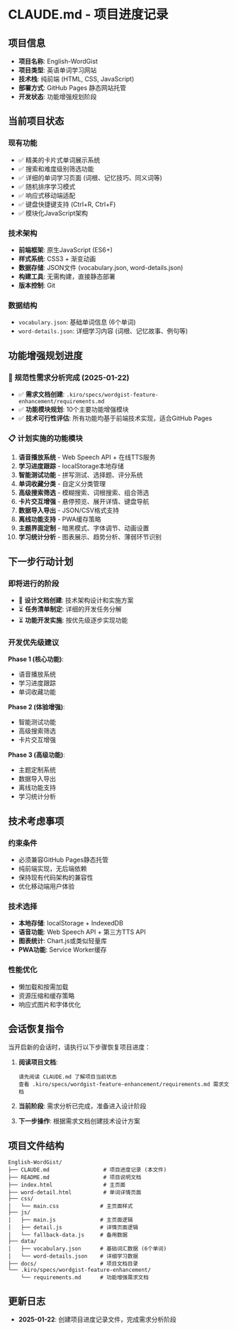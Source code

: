 # CLAUDE.md - 项目进度记录

## 项目信息
- **项目名称**: English-WordGist 
- **项目类型**: 英语单词学习网站
- **技术栈**: 纯前端 (HTML, CSS, JavaScript)
- **部署方式**: GitHub Pages 静态网站托管
- **开发状态**: 功能增强规划阶段

## 当前项目状态

### 现有功能
- ✅ 精美的卡片式单词展示系统
- ✅ 搜索和难度级别筛选功能
- ✅ 详细的单词学习页面 (词根、记忆技巧、同义词等)
- ✅ 随机排序学习模式
- ✅ 响应式移动端适配
- ✅ 键盘快捷键支持 (Ctrl+R, Ctrl+F)
- ✅ 模块化JavaScript架构

### 技术架构
- **前端框架**: 原生JavaScript (ES6+)
- **样式系统**: CSS3 + 渐变动画
- **数据存储**: JSON文件 (vocabulary.json, word-details.json)
- **构建工具**: 无需构建，直接静态部署
- **版本控制**: Git

### 数据结构
- `vocabulary.json`: 基础单词信息 (6个单词)
- `word-details.json`: 详细学习内容 (词根、记忆故事、例句等)

## 功能增强规划进度

### 🎯 规范性需求分析完成 (2025-01-22)
- ✅ **需求文档创建**: `.kiro/specs/wordgist-feature-enhancement/requirements.md`
- ✅ **功能模块规划**: 10个主要功能增强模块
- ✅ **技术可行性评估**: 所有功能均基于前端技术实现，适合GitHub Pages

### 📋 计划实施的功能模块
1. **语音播放系统** - Web Speech API + 在线TTS服务
2. **学习进度跟踪** - localStorage本地存储
3. **智能测试功能** - 拼写测试、选择题、评分系统
4. **单词收藏分类** - 自定义分类管理
5. **高级搜索筛选** - 模糊搜索、词根搜索、组合筛选
6. **卡片交互增强** - 悬停预览、展开详情、键盘导航
7. **数据导入导出** - JSON/CSV格式支持
8. **离线功能支持** - PWA缓存策略
9. **主题界面定制** - 暗黑模式、字体调节、动画设置
10. **学习统计分析** - 图表展示、趋势分析、薄弱环节识别

## 下一步行动计划

### 即将进行的阶段
- 🔄 **设计文档创建**: 技术架构设计和实施方案
- ⏳ **任务清单制定**: 详细的开发任务分解
- ⏳ **功能开发实施**: 按优先级逐步实现功能

### 开发优先级建议
**Phase 1 (核心功能)**:
- 语音播放系统
- 学习进度跟踪  
- 单词收藏功能

**Phase 2 (体验增强)**:
- 智能测试功能
- 高级搜索筛选
- 卡片交互增强

**Phase 3 (高级功能)**:
- 主题定制系统
- 数据导入导出
- 离线功能支持
- 学习统计分析

## 技术考虑事项

### 约束条件
- 必须兼容GitHub Pages静态托管
- 纯前端实现，无后端依赖
- 保持现有代码架构的兼容性
- 优化移动端用户体验

### 技术选择
- **本地存储**: localStorage + IndexedDB
- **语音功能**: Web Speech API + 第三方TTS API
- **图表统计**: Chart.js或类似轻量库
- **PWA功能**: Service Worker缓存

### 性能优化
- 懒加载和按需加载
- 资源压缩和缓存策略
- 响应式图片和字体优化

## 会话恢复指令

当开启新的会话时，请执行以下步骤恢复项目进度：

1. **阅读项目文档**:
   ```
   请先阅读 CLAUDE.md 了解项目当前状态
   查看 .kiro/specs/wordgist-feature-enhancement/requirements.md 需求文档
   ```

2. **当前阶段**: 需求分析已完成，准备进入设计阶段

3. **下一步操作**: 根据需求文档创建技术设计方案

## 项目文件结构
```
English-WordGist/
├── CLAUDE.md                 # 项目进度记录 (本文件)
├── README.md                 # 项目说明文档
├── index.html                # 主页面
├── word-detail.html          # 单词详情页面
├── css/
│   └── main.css             # 主页面样式
├── js/
│   ├── main.js              # 主页面逻辑
│   ├── detail.js            # 详情页面逻辑
│   └── fallback-data.js     # 备用数据
├── data/
│   ├── vocabulary.json      # 基础词汇数据 (6个单词)
│   └── word-details.json    # 详细学习数据
├── docs/                    # 项目文档目录
└── .kiro/specs/wordgist-feature-enhancement/
    └── requirements.md      # 功能增强需求文档
```

## 更新日志
- **2025-01-22**: 创建项目进度记录文件，完成需求分析阶段